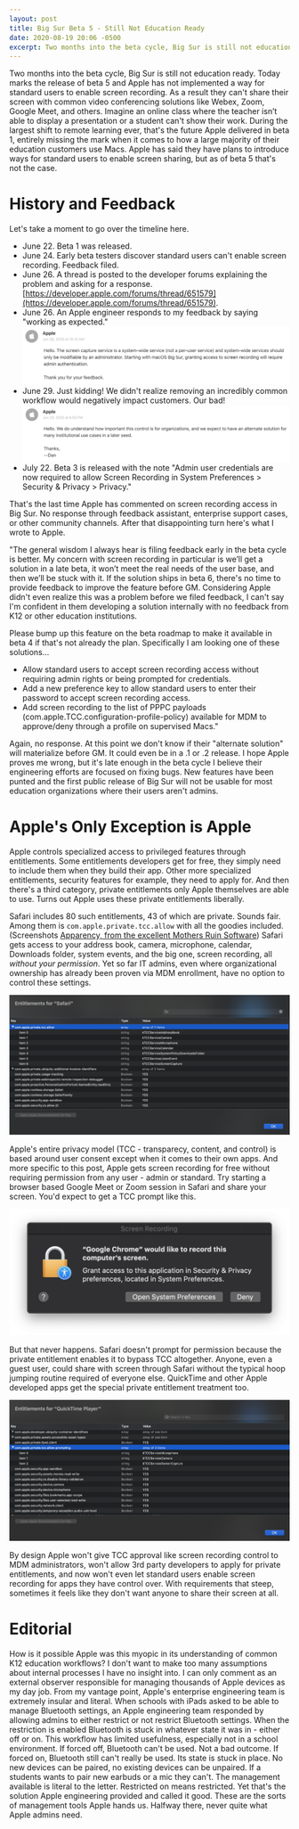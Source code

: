 ```yaml
---
layout: post
title: Big Sur Beta 5 - Still Not Education Ready
date: 2020-08-19 20:06 -0500
excerpt: Two months into the beta cycle, Big Sur is still not education ready. Today marks the release of beta 5 and Apple has not implemented a way for standard users to enable screen recording. As a result they can't share their screen with common video conferencing solutions like Webex, Zoom, Google Meet, and others.
---
```


Two months into the beta cycle, Big Sur is still not education ready. Today marks the release of beta 5 and Apple has not implemented a way for standard users to enable screen recording. As a result they can't share their screen with common video conferencing solutions like Webex, Zoom, Google Meet, and others. Imagine an online class where the teacher isn’t able to display a presentation or a student can't show their work. During the largest shift to remote learning ever, that's the future Apple delivered in beta 1, entirely missing the mark when it comes to how a large majority of their education customers use Macs. Apple has said they have plans to introduce ways for standard users to enable screen sharing, but as of beta 5 that's not the case.

# History and Feedback
Let's take a moment to go over the timeline here.

- June 22. Beta 1 was released.
- June 24. Early beta testers discover standard users can't enable screen recording. Feedback filed.
- June 26. A thread is posted to the developer forums explaining the problem and asking for a response. [https://developer.apple.com/forums/thread/651579](https://developer.apple.com/forums/thread/651579).
- June 26. An Apple engineer responds to my feedback by saying "working as expected."
![Feedback Assistant](/images/sharing_fa1.png)
- June 29. Just kidding! We didn't realize removing an incredibly common workflow would negatively impact customers. Our bad!
![Feedback Assistant](/images/sharing_fa2.png)
- July 22. Beta 3 is released with the note "Admin user credentials are now required to allow Screen Recording in System Preferences > Security & Privacy > Privacy."

That's the last time Apple has commented on screen recording access in Big Sur. No response through feedback assistant, enterprise support cases, or other community channels. After that disappointing turn here's what I wrote to Apple.

"The general wisdom I always hear is filing feedback early in the beta cycle is better. My concern with screen recording in particular is we’ll get a solution in a late beta, it won’t meet the real needs of the user base, and then we’ll be stuck with it. If the solution ships in beta 6, there's no time to provide feedback to improve the feature before GM. Considering Apple didn't even realize this was a problem before we filed feedback, I can't say I'm confident in them developing a solution internally with no feedback from K12 or other education institutions.

Please bump up this feature on the beta roadmap to make it available in beta 4 if that's not already the plan. Specifically I am looking one of these solutions...

- Allow standard users to accept screen recording access without requiring admin rights or being prompted for credentials.
- Add a new preference key to allow standard users to enter their password to accept screen recording access.
- Add screen recording to the list of PPPC payloads (com.apple.TCC.configuration-profile-policy) available for MDM to approve/deny through a profile on supervised Macs."

Again, no response. At this point we don't know if their "alternate solution" will materialize before GM. It could even be in a .1 or .2 release. I hope Apple proves me wrong, but it's late enough in the beta cycle I believe their engineering efforts are focused on fixing bugs. New features have been punted and the first public release of Big Sur will not be usable for most education organizations where their users aren't admins. 

# Apple's Only Exception is Apple
Apple controls specialized access to privileged features through entitlements. Some entitlements developers get for free, they simply need to include them when they build their app. Other more specialized entitlements, security features for example, they need to apply for. And then there's a third category, private entitlements only Apple themselves are able to use. Turns out Apple uses these private entitlements liberally.

Safari includes 80 such entitlements, 43 of which are private. Sounds fair. Among them is `com.apple.private.tcc.allow` with all the goodies included. (Screenshots [Apparency, from the excellent Mothers Ruin Software](https://www.mothersruin.com/software/Apparency/)) Safari gets access to your address book, camera, microphone, calendar, Downloads folder, system events, and the big one, screen recording, all _without your permission_. Yet so far IT admins, even where organizational ownership has already been proven via MDM enrollment, have no option to control these settings.

![Safari](/images/safari_entitlements.png)

Apple's entire privacy model (TCC - transparecy, content, and control) is based around user consent except when it comes to their own apps. And more specific to this post, Apple gets screen recording for free without requiring permission from any user - admin or standard. Try starting a browser based Google Meet or Zoom session in Safari and share your screen. You'd expect to get a TCC prompt like this.

![Chrome TCC](/images/tcc_chrome.png)

But that never happens. Safari doesn't prompt for permission because the private entitlement enables it to bypass TCC altogether. Anyone, even a guest user, could share with screen through Safari without the typical hoop jumping routine required of everyone else. QuickTime and other Apple developed apps get the special private entitlement treatment too.

![QuickTime](/images/quicktime_entitlements.png)

By design Apple won't give TCC approval like screen recording control to MDM administrators, won't allow 3rd party developers to apply for private entitlements, and now won't even let standard users enable screen recording for apps they have control over. With requirements that steep, sometimes it feels like they don't want anyone to share their screen at all. 

# Editorial
How is it possible Apple was this myopic in its understanding of common K12 education workflows? I don't want to make too many assumptions about internal processes I have no insight into. I can only comment as an external observer responsible for managing thousands of Apple devices as my day job. From my vantage point, Apple's enterprise engineering team is extremely insular and literal. When schools with iPads asked to be able to manage Bluetooth settings, an Apple engineering team responded by allowing admins to either restrict or not restrict Bluetooth settings. When the restriction is enabled Bluetooth is stuck in whatever state it was in - either off or on. This workflow has limited usefulness, especially not in a school environment. If forced off, Bluetooth can't be used. Not a bad outcome. If forced on, Bluetooth still can't really be used. Its state is stuck in place. No new devices can be paired, no existing devices can be unpaired. If a students wants to pair new earbuds or a mic they can't. The management available is literal to the letter. Restricted on means restricted. Yet that's the solution Apple engineering provided and called it good. These are the sorts of management tools Apple hands us. Halfway there, never quite what Apple admins need.

